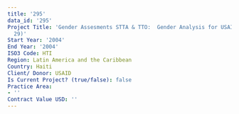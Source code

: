 ```yaml
---
title: '295'
data_id: '295'
Project Title: 'Gender Assesments STTA & TTO:  Gender Analysis for USAID/Haiti (TDY
  29)'
Start Year: '2004'
End Year: '2004'
ISO3 Code: HTI
Region: Latin America and the Caribbean
Country: Haiti
Client/ Donor: USAID
Is Current Project? (true/false): false
Practice Area:
- ''
Contract Value USD: ''
---
```


